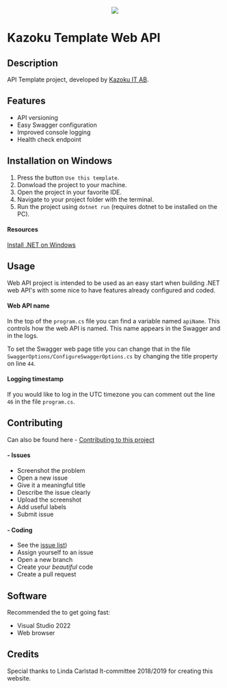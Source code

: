 <p align="center"><img src="https://images.squarespace-cdn.com/content/v1/5befe34ed274cba684adc722/1544732087748-6J4NJEIF55GLLJXPUD54/Kazoku_+Definition+%284%29.png"></p>

# Kazoku Template Web API

## Description

API Template project, developed by [Kazoku IT AB](https://kazoku.se). 


## Features

- API versioning
- Easy Swagger configuration
- Improved console logging
- Health check endpoint

## Installation on Windows
1. Press the button `Use this template`.
2. Donwload the project to your machine. 
3. Open the project in your favorite IDE.
4. Navigate to your project folder with the terminal.
5. Run the project using `dotnet run` (requires dotnet to be installed on the PC).

#### Resources 
[Install .NET on Windows](https://docs.microsoft.com/en-us/dotnet/core/install/windows?tabs=net60)

## Usage

Web API project is intended to be used as an easy start when building .NET web API's with some nice to have features already configured and coded.   

#### Web API name
In the top of the `program.cs` file you can find a variable named `apiName`. This controls how the web API is named. This name appears in the Swagger and in the logs. 

To set the Swagger web page title you can change that in the file `SwaggerOptions/ConfigureSwaggerOptions.cs` by changing the title property on line `44`.

#### Logging timestamp
If you would like to log in the UTC timezone you can comment out the line `46` in the file `program.cs`.

## Contributing

Can also be found here - [Contributing to this project](https://github.com/kazokuit/Kazoku.Template.WebApi/blob/main/CONTRIBUTING.md)

#### - Issues

- Screenshot the problem
- Open a new issue
- Give it a meaningful title
- Describe the issue clearly
- Upload the screenshot
- Add useful labels
- Submit issue

#### - Coding

- See the [issue list](https://github.com/kazokuit/Kazoku.Template.WebApi/issues))
- Assign yourself to an issue
- Open a new branch
- Create your _beautiful_ code
- Create a pull request

## Software

Recommended the to get going fast:

- Visual Studio 2022
- Web browser

## Credits

Special thanks to Linda Carlstad It-committee 2018/2019 for creating this website.
